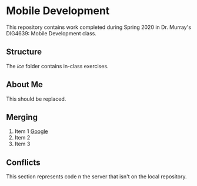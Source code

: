 # Mobile Development
This repository contains work completed during Spring 2020 in Dr. Murray's DIG4639: Mobile Development class.

## Structure
The *ice* folder contains in-class exercises. 

## About Me
This should be replaced.

## Merging
1. Item 1 [Google](https://www.google.com/)
2. Item 2
3. Item 3

## Conflicts
This section 
represents code n the server that isn't on the local repository.

